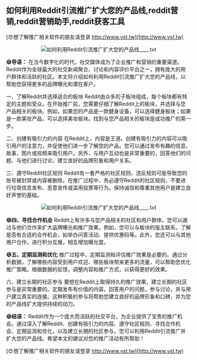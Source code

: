 ## **如何利用Reddit引流推广扩大您的产品线,reddit营销,reddit营销助手,reddit获客工具**

[😍想了解推广相关软件的朋友请登录 http://www.vst.tw](http://www.vst.tw)

 <center><img src="https://vst.tw/MP4/tuiguang/png/0.png" alt="如何利用Reddit引流推广扩大您的产品线____.txt"></center>

**😄导语：**
在当今数字化的时代，社交媒体成为了企业推广和营销的重要渠道。Reddit作为全球最大的社交新闻聚合、讨论和内容评价平台之一，拥有庞大的用户群体和活跃的社区。本文将介绍如何利用Reddit引流推广扩大您的产品线，以帮助您获得更多的品牌曝光和潜在客户。

一、了解Reddit并选择适合的板块
Reddit由众多的子板块组成，每个板块都有特定的主题和受众。在开始推广前，您需要仔细了解Reddit上的板块，并选择与您产品相关的板块。例如，如果您的产品是一款健身设备，可以选择健身板块；如果是一款美妆产品，可以选择美妆板块。找到与您产品相关的板块是成功推广的第一步。

二、创建有吸引力的内容
在Reddit上，内容是王道。创建有吸引力的内容可以吸引用户的注意力，并促使他们进一步了解您的产品。您可以通过发布有趣的信息、故事、图片或视频来吸引用户。另外，与用户互动也是非常重要的，回答他们的问题、与他们进行讨论，建立良好的品牌形象和用户关系。

三、遵守Reddit社区规则
Reddit有一套严格的社区规则，违反规则可能导致您的账号被封禁或内容被删除。在推广过程中，务必遵守Reddit的社区规则，不要进行垃圾信息发布、恶意宣传或滥用投票等行为。保持诚信和尊重其他用户是建立良好声誉的基础。

 <center><img src="https://vst.tw/MP4/tuiguang/png/3.png" alt="如何利用Reddit引流推广扩大您的产品线____.txt"></center>

**😄四、寻找合作机会**
Reddit上有许多与您产品相关的社区和用户群体，您可以通过与他们合作来扩大品牌曝光和推广效果。例如，您可以与板块的版主联系，了解是否有合适的合作机会，如举办问答活动、提供优惠码等。此外，您还可以与其他用户合作，进行积分互推，相互增加曝光度。

**😄五、定期监测和优化**
推广过程中，定期监测和评估推广效果是必要的。通过分析数据，了解哪些内容受到用户欢迎、哪些板块带来更多的流量，可以帮助您优化推广策略。根据数据的反馈，调整内容和推广方式，以获得更好的效果。

六、建立长期的社区参与
要想在Reddit上取得持久的推广效果，建立长期的社区参与是非常重要的。定期发布有价值的内容，回答用户的问题，参与讨论，并与用户建立真实的连接。这种积极的参与将帮助您建立良好的品牌形象和口碑，并为您的产品线扩大提供持续的动力。

**😄结语：**
Reddit作为一个庞大而活跃的社交平台，为企业提供了宝贵的推广机会。通过深入了解Reddit、创建有吸引力的内容、遵守社区规则、寻找合作机会、定期监测和优化，以及建立长期的社区参与，您可以利用Reddit引流推广并扩大您的产品线。希望本文的建议对您的推广活动有所帮助！

[😍想了解推广相关软件的朋友请登录 http://www.vst.tw](http://www.vst.tw)



